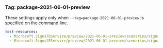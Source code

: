 ### Tag: package-2021-06-01-preview

These settings apply only when `--tag=package-2021-06-01-preview` is specified on the command line.

``` yaml $(tag) == 'package-2021-06-01-preview'
test-resources:
  - Microsoft.SignalRService/preview/2021-06-01-preview/scenarios/signalr_crud.yaml
  - Microsoft.SignalRService/preview/2021-06-01-preview/scenarios/signalR.yaml

```
